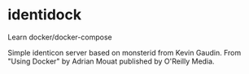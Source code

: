 # identidock
Learn docker/docker-compose

Simple identicon server based on monsterid from Kevin Gaudin.
From "Using Docker" by Adrian Mouat published by O'Reilly Media.
